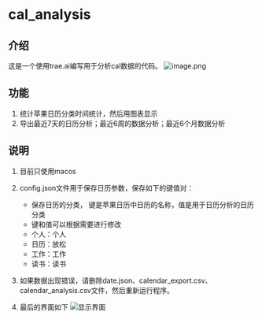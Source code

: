 # cal_analysis
## 介绍
这是一个使用trae.ai编写用于分析cal数据的代码。
![image.png](https://windbeg-1333132289.cos.ap-shanghai.myqcloud.com/pic/20250308204942-451.png)
## 功能
1. 统计苹果日历分类时间统计，然后用图表显示
2. 导出最近7天的日历分析；最近6周的数据分析；最近6个月数据分析

## 说明
1. 目前只使用macos
2. config.json文件用于保存日历参数，保存如下的键值对：
    - 保存日历的分类， 键是苹果日历中日历的名称，值是用于日历分析的日历分类
    - 键和值可以根据需要进行修改
    - 个人：个人
    - 日历：放松
    - 工作：工作
    - 读书：读书
3. 如果数据出现错误，请删除date.json、calendar_export.csv、calendar_analysis.csv文件，然后重新运行程序。

4. 最后的界面如下
![显示界面](https://windbeg-1333132289.cos.ap-shanghai.myqcloud.com/pic/20250308203005-539.png)